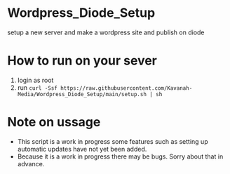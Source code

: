 # Wordpress_Diode_Setup
setup a new server and make a wordpress site and publish on diode

# How to run on your sever
1. login as root
2. run `curl -Ssf https://raw.githubusercontent.com/Kavanah-Media/Wordpress_Diode_Setup/main/setup.sh | sh`

# Note on ussage
* This script is a work in progress some features such as setting up automatic updates have not yet been added.
* Because it is a work in progress there may be bugs. Sorry about that in advance.
